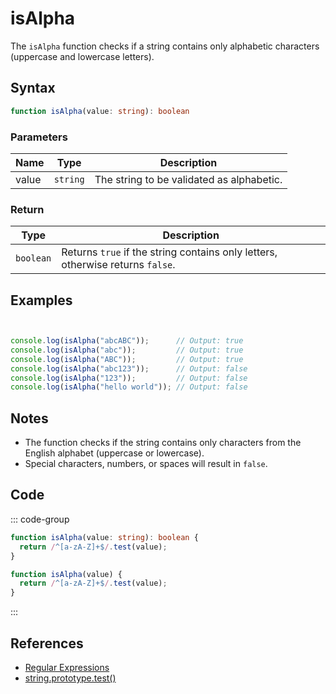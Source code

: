# isAlpha

The `isAlpha` function checks if a string contains only alphabetic characters (uppercase and lowercase letters).

## Syntax

```typescript
function isAlpha(value: string): boolean
```

### Parameters

| Name | Type     | Description                              |
|------|----------|------------------------------------------|
| value  | `string` | The string to be validated as alphabetic. |

### Return

| Type     | Description                                  |
|----------|----------------------------------------------|
| `boolean` | Returns `true` if the string contains only letters, otherwise returns `false`. |

## Examples

```typescript


console.log(isAlpha("abcABC"));      // Output: true
console.log(isAlpha("abc"));         // Output: true
console.log(isAlpha("ABC"));         // Output: true
console.log(isAlpha("abc123"));      // Output: false
console.log(isAlpha("123"));         // Output: false
console.log(isAlpha("hello world")); // Output: false
```

## Notes

- The function checks if the string contains only characters from the English alphabet (uppercase or lowercase).
- Special characters, numbers, or spaces will result in `false`.

## Code

::: code-group
```typescript
function isAlpha(value: string): boolean {
  return /^[a-zA-Z]+$/.test(value);
}
```

```javascript
function isAlpha(value) {
  return /^[a-zA-Z]+$/.test(value);
}
```
:::

## References

- [Regular Expressions](https://developer.mozilla.org/en-US/docs/Web/JavaScript/Guide/Regular_Expressions)
- [string.prototype.test()](https://developer.mozilla.org/en-US/docs/Web/JavaScript/Reference/Global_Objects/RegExp/test)